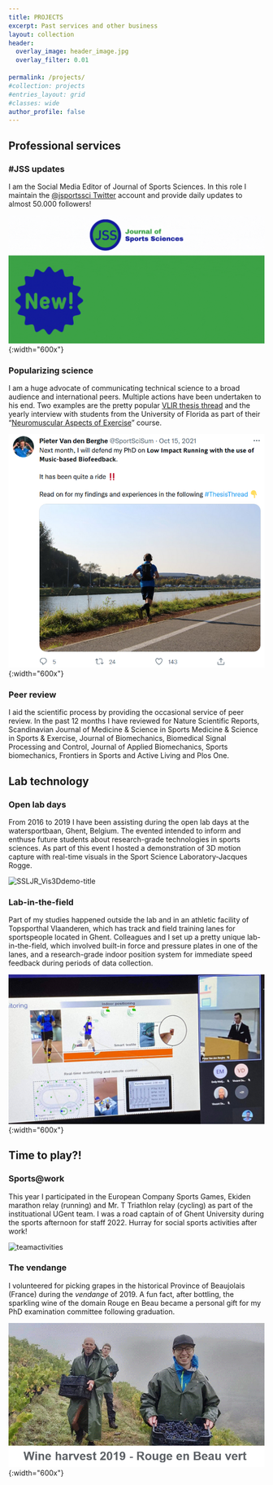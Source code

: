 ```yaml
---
title: PROJECTS
excerpt: Past services and other business
layout: collection
header:
  overlay_image: header_image.jpg
  overlay_filter: 0.01

permalink: /projects/
#collection: projects
#entries_layout: grid
#classes: wide
author_profile: false
---
```


## Professional services

### #JSS updates

I am the Social Media Editor of Journal of Sports Sciences. In this role I maintain the [@jsportssci Twitter](https://twitter.com/JSportsSci) account and provide daily updates to almost 50.000 followers!

![JSSnew](/images/JSSnew.gif){:width="600x"}

### Popularizing science

I am a huge advocate of communicating technical science to a broad audience and international peers. Multiple actions have been undertaken to his end. Two examples are the pretty popular [VLIR thesis thread](https://twitter.com/SportSciSum/status/1449132653324742657) and the yearly interview with students from the University of Florida as part of their “[Neuromuscular Aspects of Exercise](https://internationalcenter.ufl.edu/system/files/apk_4115_fa_20_mani_final_syllabus.pdf)” course.

![VLIRtwitterthreadScreenshot](/images/VLIRtwitterthreadScreenshot.png){:width="600x"}

### Peer review

I aid the scientific process by providing the occasional service of peer review. In the past 12 months I have reviewed for Nature Scientific Reports, Scandinavian Journal of Medicine & Science in Sports Medicine & Science in Sports & Exercise, Journal of Biomechanics, Biomedical Signal Processing and Control, Journal of Applied Biomechanics, Sports biomechanics, Frontiers in Sports and Active Living and Plos One.

## Lab technology

### Open lab days

From 2016 to 2019 I have been assisting during the open lab days at the watersportbaan, Ghent, Belgium. The evented intended to inform and enthuse future students about research-grade technologies in sports sciences. As part of this event I hosted a demonstration of 3D motion capture with real-time visuals in the Sport Science Laboratory-Jacques Rogge.

![SSLJR_Vis3Ddemo-title](/images/SSLJR_Vis3Ddemo-title.gif)

### Lab-in-the-field

Part of my studies happened outside the lab and in an athletic facility of Topsporthal Vlaanderen, which has track and field training lanes for sportspeople located in Ghent. Colleagues and I set up a pretty unique lab-in-the-field, which involved built-in force and pressure plates in one of the lanes, and a research-grade indoor position system for immediate speed feedback during periods of data collection.

![TSHmonitoring](/images/TSHmonitoring.png){:width="600x"}

## Time to play?!

### Sports@work 

This year I participated in the European Company Sports Games, Ekiden marathon relay (running) and Mr. T Triathlon relay (cycling) as part of the instituational UGent team. I was a road captain of of Ghent University during the sports afternoon for staff 2022. Hurray for social sports activities after work!

![teamactivities](/images/teamactivities.png)

### The vendange

I volunteered for picking grapes in the historical Province of Beaujolais (France) during the *vendange* of 2019. A fun fact, after bottling, the sparkling wine of the domain Rouge en Beau became a personal gift for my PhD examination committee following graduation.

![vendange2019](/images/vendange2019.gif){:width="600x"}
